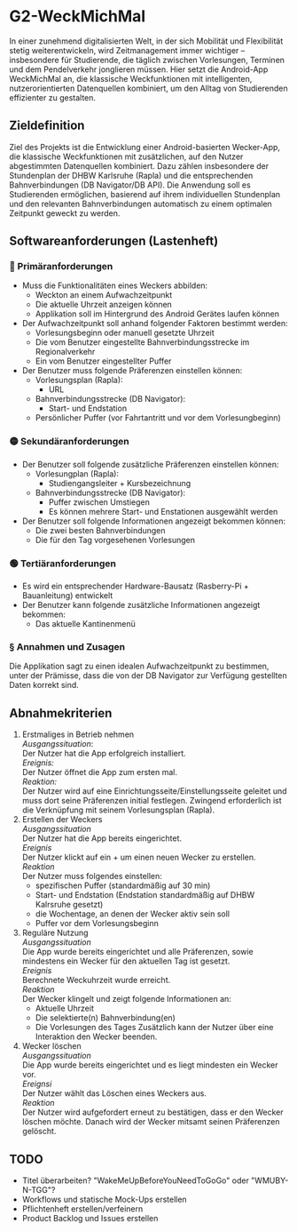 # G2-WeckMichMal
In einer zunehmend digitalisierten Welt, in der sich Mobilität und Flexibilität stetig weiterentwickeln, wird Zeitmanagement immer wichtiger – insbesondere für Studierende, die täglich zwischen Vorlesungen, Terminen und dem Pendelverkehr jonglieren müssen. Hier setzt die Android-App WeckMichMal an, die klassische Weckfunktionen mit intelligenten, nutzerorientierten Datenquellen kombiniert, um den Alltag von Studierenden effizienter zu gestalten.
## Zieldefinition
Ziel des Projekts ist die Entwicklung einer Android-basierten Wecker-App, die klassische Weckfunktionen mit zusätzlichen, auf den Nutzer abgestimmten Datenquellen kombiniert. Dazu zählen insbesondere der Stundenplan der DHBW Karlsruhe (Rapla) und die entsprechenden Bahnverbindungen (DB Navigator/DB API). Die Anwendung soll es Studierenden ermöglichen, basierend auf ihrem individuellen Stundenplan und den relevanten Bahnverbindungen automatisch zu einem optimalen Zeitpunkt geweckt zu werden.
## Softwareanforderungen (Lastenheft)
### 🔴 Primäranforderungen
- Muss die Funktionalitäten eines Weckers abbilden:
    - Weckton an einem Aufwachzeitpunkt
    - Die aktuelle Uhrzeit anzeigen können
    - Applikation soll im Hintergrund des Android Gerätes laufen können
- Der Aufwachzeitpunkt soll anhand folgender Faktoren bestimmt werden:
    - Vorlesungsbeginn oder manuell gesetzte Uhrzeit
    - Die vom Benutzer eingestellte Bahnverbindungsstrecke im Regionalverkehr
    - Ein vom Benutzer eingestellter Puffer
- Der Benutzer muss folgende Präferenzen einstellen können:
    - Vorlesungsplan (Rapla):
        - URL
    - Bahnverbindungsstrecke (DB Navigator):
        - Start- und Endstation
    - Persönlicher Puffer (vor Fahrtantritt und vor dem Vorlesungbeginn)
### 🟡 Sekundäranforderungen
- Der Benutzer soll folgende zusätzliche Präferenzen einstellen können:
    - Vorlesungplan (Rapla):
        - Studiengangsleiter + Kursbezeichnung
    - Bahnverbindungsstrecke (DB Navigator):
        - Puffer zwischen Umstiegen
        - Es können mehrere Start- und Enstationen ausgewählt werden
- Der Benutzer soll folgende Informationen angezeigt bekommen können:
    - Die zwei besten Bahnverbindungen
    - Die für den Tag vorgesehenen Vorlesungen
### 🟢 Tertiäranforderungen
- Es wird ein entsprechender Hardware-Bausatz (Rasberry-Pi + Bauanleitung) entwickelt
- Der Benutzer kann folgende zusätzliche Informationen angezeigt bekommen:
    - Das aktuelle Kantinenmenü
### § Annahmen und Zusagen
Die Applikation sagt zu einen idealen Aufwachzeitpunkt zu bestimmen, unter der Prämisse, dass die von der DB Navigator zur Verfügung gestellten Daten korrekt sind.
## Abnahmekriterien
1. Erstmaliges in Betrieb nehmen\
    *Ausgangssituation*:\
    Der Nutzer hat die App erfolgreich installiert.\
    *Ereignis:*\
    Der Nutzer öffnet die App zum ersten mal.\
    *Reaktion:*\
    Der Nutzer wird auf eine Einrichtungsseite/Einstellungsseite geleitet und muss dort seine Präferenzen initial festlegen. Zwingend erforderlich ist die Verknüpfung mit seinem Vorlesungsplan (Rapla). 
2. Erstellen der Weckers\
    *Ausgangssituation*\
    Der Nutzer hat die App bereits eingerichtet.\
    *Ereignis*\
    Der Nutzer klickt auf ein + um einen neuen Wecker zu erstellen.\
    *Reaktion*\
    Der Nutzer muss folgendes einstellen:
    - spezifischen Puffer (standardmäßig auf 30 min)
    - Start- und Endstation (Endstation standardmäßig auf DHBW Kalrsruhe gesetzt)
    - die Wochentage, an denen der Wecker aktiv sein soll
    - Puffer vor dem Vorlesungsbeginn
3. Reguläre Nutzung\
    *Ausgangssituation*\
    Die App wurde bereits eingerichtet und alle Präferenzen, sowie mindestens ein Wecker für den aktuellen Tag ist gesetzt.\
    *Ereignis*\
    Berechnete Weckuhrzeit wurde erreicht.\
    *Reaktion*\
    Der Wecker klingelt und zeigt folgende Informationen an:
    - Aktuelle Uhrzeit
    - Die selektierte(n) Bahnverbindung(en)
    - Die Vorlesungen des Tages
    Zusätzlich kann der Nutzer über eine Interaktion den Wecker beenden.
4. Wecker löschen\
    *Ausgangssituation*\
    Die App wurde bereits eingerichtet und es liegt mindesten ein Wecker vor.\
    *Ereignsi*\
    Der Nutzer wählt das Löschen eines Weckers aus.\
    *Reaktion*\
    Der Nutzer wird aufgefordert erneut zu bestätigen, dass er den Wecker löschen möchte. Danach wird der Wecker mitsamt seinen Präferenzen gelöscht.

## TODO
- Titel überarbeiten? "WakeMeUpBeforeYouNeedToGoGo" oder "WMUBY-N-TGG"?
- Workflows und statische Mock-Ups erstellen
- Pflichtenheft erstellen/verfeinern
- Product Backlog und Issues erstellen